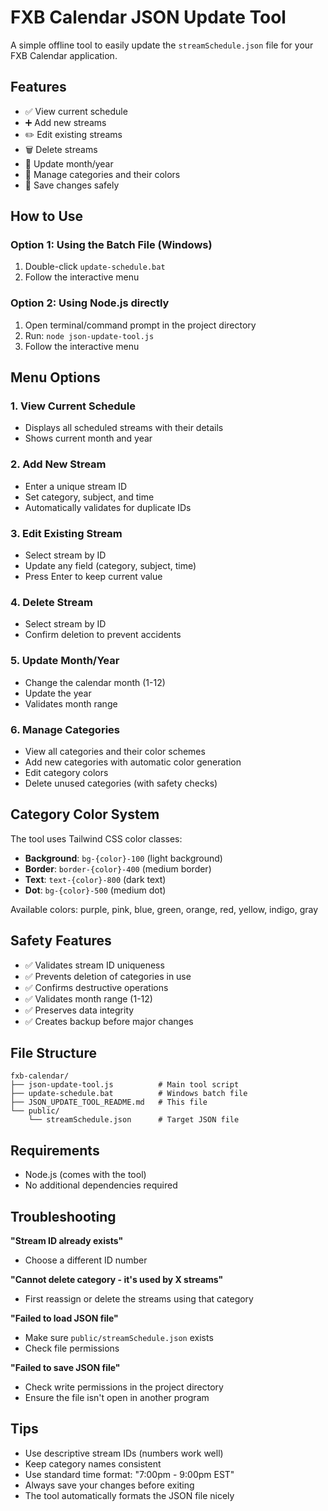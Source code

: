 # FXB Calendar JSON Update Tool

A simple offline tool to easily update the `streamSchedule.json` file for your FXB Calendar application.

## Features

- ✅ View current schedule
- ➕ Add new streams
- ✏️ Edit existing streams
- 🗑️ Delete streams
- 📅 Update month/year
- 🎨 Manage categories and their colors
- 💾 Save changes safely

## How to Use

### Option 1: Using the Batch File (Windows)
1. Double-click `update-schedule.bat`
2. Follow the interactive menu

### Option 2: Using Node.js directly
1. Open terminal/command prompt in the project directory
2. Run: `node json-update-tool.js`
3. Follow the interactive menu

## Menu Options

### 1. View Current Schedule
- Displays all scheduled streams with their details
- Shows current month and year

### 2. Add New Stream
- Enter a unique stream ID
- Set category, subject, and time
- Automatically validates for duplicate IDs

### 3. Edit Existing Stream
- Select stream by ID
- Update any field (category, subject, time)
- Press Enter to keep current value

### 4. Delete Stream
- Select stream by ID
- Confirm deletion to prevent accidents

### 5. Update Month/Year
- Change the calendar month (1-12)
- Update the year
- Validates month range

### 6. Manage Categories
- View all categories and their color schemes
- Add new categories with automatic color generation
- Edit category colors
- Delete unused categories (with safety checks)

## Category Color System

The tool uses Tailwind CSS color classes:
- **Background**: `bg-{color}-100` (light background)
- **Border**: `border-{color}-400` (medium border)
- **Text**: `text-{color}-800` (dark text)
- **Dot**: `bg-{color}-500` (medium dot)

Available colors: purple, pink, blue, green, orange, red, yellow, indigo, gray

## Safety Features

- ✅ Validates stream ID uniqueness
- ✅ Prevents deletion of categories in use
- ✅ Confirms destructive operations
- ✅ Validates month range (1-12)
- ✅ Preserves data integrity
- ✅ Creates backup before major changes

## File Structure

```
fxb-calendar/
├── json-update-tool.js          # Main tool script
├── update-schedule.bat          # Windows batch file
├── JSON_UPDATE_TOOL_README.md   # This file
└── public/
    └── streamSchedule.json      # Target JSON file
```

## Requirements

- Node.js (comes with the tool)
- No additional dependencies required

## Troubleshooting

**"Stream ID already exists"**
- Choose a different ID number

**"Cannot delete category - it's used by X streams"**
- First reassign or delete the streams using that category

**"Failed to load JSON file"**
- Make sure `public/streamSchedule.json` exists
- Check file permissions

**"Failed to save JSON file"**
- Check write permissions in the project directory
- Ensure the file isn't open in another program

## Tips

- Use descriptive stream IDs (numbers work well)
- Keep category names consistent
- Use standard time format: "7:00pm - 9:00pm EST"
- Always save your changes before exiting
- The tool automatically formats the JSON file nicely
